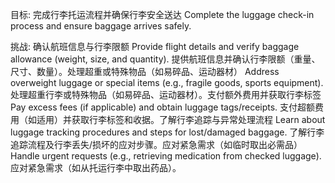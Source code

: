 目标:
完成行李托运流程并确保行李安全送达
Complete the luggage check-in process and ensure baggage arrives safely.

​挑战:
​确认航班信息与行李限额​
Provide flight details and verify baggage allowance (weight, size, and quantity).
提供航班信息并确认行李限额（重量、尺寸、数量）。
​处理超重或特殊物品（如易碎品、运动器材）​​
Address overweight luggage or special items (e.g., fragile goods, sports equipment).
处理超重行李或特殊物品（如易碎品、运动器材）。
​支付额外费用并获取行李标签​
Pay excess fees (if applicable) and obtain luggage tags/receipts.
支付超额费用（如适用）并获取行李标签和收据。
​了解行李追踪与异常处理流程​
Learn about luggage tracking procedures and steps for lost/damaged baggage.
了解行李追踪流程及行李丢失/损坏的应对步骤。
​应对紧急需求（如临时取出必需品）​​
Handle urgent requests (e.g., retrieving medication from checked luggage).
应对紧急需求（如从托运行李中取出药品）。